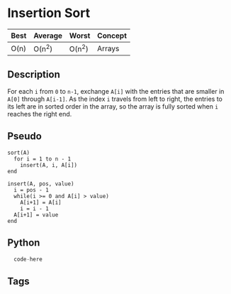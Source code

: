 # Insertion Sort

| Best | Average          | Worst            | Concept |
| ---- | ---------------- | ---------------- | ------- |
| O(n) | O(n<sup>2</sup>) | O(n<sup>2</sup>) | Arrays  |

## Description

For each `i` from `0` to `n-1`, exchange `A[i]` with the entries that are smaller in `A[0]` through `A[i-1]`. As the index `i` travels from left to right, the entries to its left are in sorted order in the array, so the array is fully sorted when `i` reaches the right end.

## Pseudo

```psuedo
sort(A)
  for i = 1 to n - 1
    insert(A, i, A[i])
end

insert(A, pos, value)
  i = pos - 1
  while(i >= 0 and A[i] > value)
    A[i+1] = A[i]
    i = i - 1
  A[i+1] = value
end
```

## Python

```python
  code-here
```

## Tags
